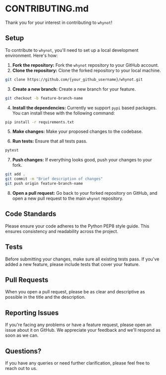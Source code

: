 # CONTRIBUTING.md

Thank you for your interest in contributing to `whynot`!

## Setup

To contribute to `whynot`, you'll need to set up a local development environment. Here's how:

1. **Fork the repository:** Fork the `whynot` repository to your GitHub account.
2. **Clone the repository:** Clone the forked repository to your local machine.

```bash
git clone https://github.com/{your_github_username}/whynot.git

```

3. **Create a new branch:** Create a new branch for your feature.

```bash
git checkout -b feature-branch-name

```

4. **Install the dependencies:** Currently we support `pypi` based packages. You can install these with the following command:

```bash
pip install -r requirements.txt

```

5. **Make changes:** Make your proposed changes to the codebase.

6. **Run tests:** Ensure that all tests pass.

```bash
pytest

```

7. **Push changes:** If everything looks good, push your changes to your fork.

```bash
git add .
git commit -m "Brief description of changes"
git push origin feature-branch-name

```

8. **Open a pull request:** Go back to your forked repository on GitHub, and open a new pull request to the main `whynot` repository.

## Code Standards

Please ensure your code adheres to the Python PEP8 style guide. This ensures consistency and readability across the project.

## Tests

Before submitting your changes, make sure all existing tests pass. If you've added a new feature, please include tests that cover your feature.

## Pull Requests

When you open a pull request, please be as clear and descriptive as possible in the title and the description.

## Reporting Issues

If you're facing any problems or have a feature request, please open an issue about it on GitHub. We appreciate your feedback and we'll respond as soon as we can.

## Questions?

If you have any queries or need further clarification, please feel free to reach out to us.
